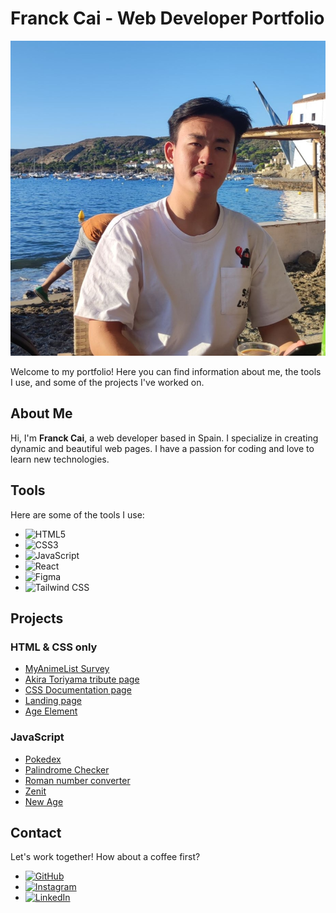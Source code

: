 # Franck Cai - Web Developer Portfolio

![Profile Picture](img/Foto%20Franck%20Cai.png)

Welcome to my portfolio! Here you can find information about me, the tools I use, and some of the projects I've worked on.

## About Me

Hi, I'm **Franck Cai**, a web developer based in Spain. I specialize in creating dynamic and beautiful web pages. I have a passion for coding and love to learn new technologies.

## Tools

Here are some of the tools I use:

- ![HTML5](https://img.shields.io/badge/HTML5-E34F26?style=for-the-badge&logo=html5&logoColor=white)
- ![CSS3](https://img.shields.io/badge/CSS3-1572B6?style=for-the-badge&logo=css3&logoColor=white)
- ![JavaScript](https://img.shields.io/badge/JavaScript-F7DF1E?style=for-the-badge&logo=javascript&logoColor=black)
- ![React](https://img.shields.io/badge/React-20232A?style=for-the-badge&logo=react&logoColor=61DAFB)
- ![Figma](https://img.shields.io/badge/Figma-F24E1E?style=for-the-badge&logo=figma&logoColor=white)
- ![Tailwind CSS](https://img.shields.io/badge/Tailwind_CSS-38B2AC?style=for-the-badge&logo=tailwind-css&logoColor=white)

## Projects

### HTML & CSS only

- [MyAnimeList Survey](mal_survey/index.html)
- [Akira Toriyama tribute page](tribute_page/index.html)
- [CSS Documentation page](css_documentation_page/index.html)
- [Landing page](landing_page/index.html)
- [Age Element](age_element/cai_franck_p02_pw.html)

### JavaScript

- [Pokedex](javascript/pokemonApi/pokedex.html)
- [Palindrome Checker](javascript/palindrome_checker/index.html)
- [Roman number converter](javascript/roman_converter/index.html)
- [Zenit](zenit/index.html)
- [New Age](new_age/index.html)

## Contact

Let's work together! How about a coffee first?

- [![GitHub](https://img.shields.io/badge/GitHub-100000?style=for-the-badge&logo=github&logoColor=white)](https://github.com/FranckHeCai)
- [![Instagram](https://img.shields.io/badge/Instagram-E4405F?style=for-the-badge&logo=instagram&logoColor=white)](https://www.instagram.com/franck.cai/)
- [![LinkedIn](https://img.shields.io/badge/LinkedIn-0077B5?style=for-the-badge&logo=linkedin&logoColor=white)](https://www.linkedin.com/in/franckcai)